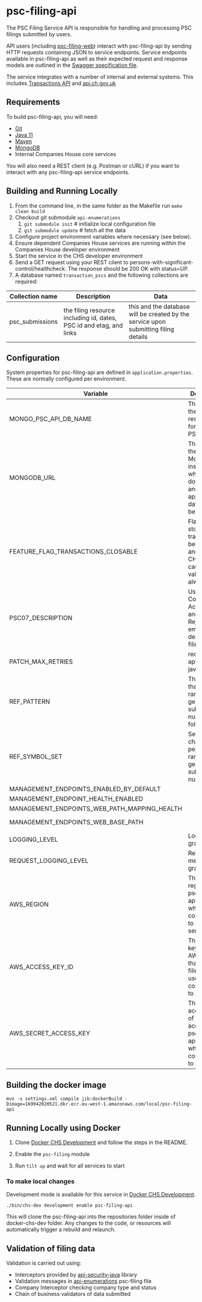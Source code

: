 # psc-filing-api

The PSC Filing Service API is responsible for handling and processing PSC filings submitted by users.

API users (including [psc-filing-web](https://github.com/companieshouse/psc-filing-web)) interact with psc-filing-api by sending HTTP requests containing JSON to service endpoints. Service endpoints available in psc-filing-api as well as their expected request and response models are outlined in the [Swagger specification file](spec/swagger.json). 

The service integrates with a number of internal and external systems. This includes [Transactions API](https://github.com/companieshouse/transactions.api.ch.gov.uk) and [api.ch.gov.uk](https://github.com/companieshouse/api.ch.gov.uk)

Requirements
------------

To build psc-filing-api, you will need:
* [Git](https://git-scm.com/downloads)
* [Java 11](https://docs.aws.amazon.com/corretto/latest/corretto-11-ug/downloads-list.html)
* [Maven](https://maven.apache.org/download.cgi)
* [MongoDB](https://www.mongodb.com/)
* Internal Companies House core services

You will also need a REST client (e.g. Postman or cURL) if you want to interact with any psc-filing-api service endpoints.

## Building and Running Locally

1. From the command line, in the same folder as the Makefile run `make clean build`
1. Checkout git submodule `api-enumerations`
   1. `git submodule init` # initialize local configuration file
   2. `git submodule update` # fetch all the data
1. Configure project environment variables where necessary (see below).
1. Ensure dependent Companies House services are running within the Companies House developer environment
1. Start the service in the CHS developer environment
1. Send a GET request using your REST client to persons-with-significant-control/healthcheck. The response should be 200 OK with status=UP.
1. A database named `transaction_pscs` and the following collections are required:

Collection name| Description                                                         | Data                                                                                                                                           
--------------------|---------------------------------------------------------------------|------------------------------------------------------------------------------------------------------------------------------------------------|
psc_submissions| the filing resource including id, dates, PSC id and etag, and links | this and the database will be created by the service upon submitting filing details|

Configuration
-------------
System properties for psc-filing-api are defined in `application.properties`. These are normally configured per environment.

Variable| Description                                                                                 | Example  |
--------------------|---------------------------------------------------------------------------------|------------|
MONGO_PSC_API_DB_NAME| The name of the collection responsible for storing PSC filings                              | collection_name |
MONGODB_URL| The URL of the MongoDB instance where documents and application data should be stored       | mongodb://mongohost:27017|
FEATURE_FLAG_TRANSACTIONS_CLOSABLE| Flag used to stop transactions being closed and sent to CHIPS, by causing validatio to always fail | true     |
PSC07_DESCRIPTION| Used in Confirmation, Acceptance and Rejection emails to describe filing        | (PSC07) Notice of ceasing to be a Person of Significant Control for {0} on {1}|
PATCH_MAX_RETRIES| required by api-helper-java library                                           | 3    |
REF_PATTERN| The pattern that randomly generated submission numbers will follow                  | ############|
REF_SYMBOL_SET| Set of characters permitted in randomly generated submission numbers          | abc123 |
MANAGEMENT_ENDPOINTS_ENABLED_BY_DEFAULT|                             | false|
MANAGEMENT_ENDPOINT_HEALTH_ENABLED|                             | true     |
MANAGEMENT_ENDPOINTS_WEB_PATH_MAPPING_HEALTH|                 | healthcheck|
MANAGEMENT_ENDPOINTS_WEB_BASE_PATH|                              | /persons-with-significant-control|
LOGGING_LEVEL| Log message granularity                         | INFO   |
REQUEST_LOGGING_LEVEL| Request log message granularity                       | WARN |
AWS_REGION| The AWS region that psc-filing-api will use when connecting to AWS services                 | aws-region |
AWS_ACCESS_KEY_ID| The access key ID of the AWS account that psc-filing-api will use when connecting to AWS    | MYAWSACCESSKEYID|
AWS_SECRET_ACCESS_KEY| The secret access key of the AWS account that psc-filing-api will use when connecting to AWS | MYAWSSECRETACCESSKEY|

## Building the docker image 

    mvn -s settings.xml compile jib:dockerBuild -Dimage=169942020521.dkr.ecr.eu-west-1.amazonaws.com/local/psc-filing-api

## Running Locally using Docker

1. Clone [Docker CHS Development](https://github.com/companieshouse/docker-chs-development) and follow the steps in the README.

1. Enable the `psc-filing` module

1. Run `tilt up` and wait for all services to start

### To make local changes

Development mode is available for this service in [Docker CHS Development](https://github.com/companieshouse/docker-chs-development).

    ./bin/chs-dev development enable psc-filing-api

This will clone the psc-filing-api into the repositories folder inside of docker-chs-dev folder. Any changes to the code, or resources will automatically trigger a rebuild and relaunch.

## Validation of filing data
Validation is carried out using:
- Interceptors provided by [api-security-java](https://github.com/companieshouse/api-security-java) library
- Validation messages in [api-enumerations](https://github.com/companieshouse/api-enumerations/blob/master/psc_filing.yml) psc-filing file
- Company Interceptor checking company type and status
- Chain of business validators of data submitted
